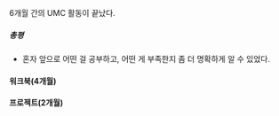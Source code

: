 6개월 간의 UMC 활동이 끝났다.

##### 총평
* 혼자 앞으로 어떤 걸 공부하고, 어떤 게 부족한지 좀 더 명확하게 알 수 있었다.

#### 워크북(4개월)



#### 프로젝트(2개월)